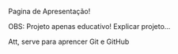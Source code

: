 Pagina de Apresentação!

OBS: Projeto apenas educativo!
Explicar projeto...

Att, serve para aprencer Git e GitHub
